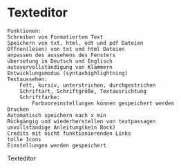 # Texteditor 
    Funktionen:
	Schreiben von Formatiertem Text
	Speichern von txt, html, odt und pdf Dateien
	Öffnen(lesen) von txt und html Dateien
	anpassen des aussehens des Fensters
	übersetung in Deutsch und Englisch
	autovervollständigung von Klammern
	Entwicklungsmodus (syntaxhighlightning)
	Textaussehen:
		Fett, kursiv, unterstrichen, durchgestrichen
		Schriftart, Schriftgröße, Textausrichtung
		Schriftfarbe:
			Farbvoreinstellungen können gespeichert werden
	Drucken
	Automatisch speichern nach x min
	Rückgängig und wiederherstellen von textpassagen
	unvollständige Anleitung(kein Bock)
	Credits mit nicht funktionierenden Links
	tolle Icons
	Einstellungen werden gespeichert
	
Texteditor
